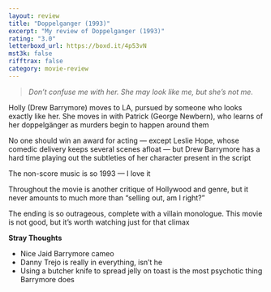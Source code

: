 ```yaml
---
layout: review
title: "Doppelganger (1993)"
excerpt: "My review of Doppelganger (1993)"
rating: "3.0"
letterboxd_url: https://boxd.it/4p53vN
mst3k: false
rifftrax: false
category: movie-review
---
```


<blockquote><i>Don’t confuse me with her. She may look like me, but she’s not me.</i></blockquote>Holly (Drew Barrymore) moves to LA, pursued by someone who looks exactly like her. She moves in with Patrick (George Newbern), who learns of her doppelgänger as murders begin to happen around them

No one should win an award for acting — except Leslie Hope, whose comedic delivery keeps several scenes afloat — but Drew Barrymore has a hard time playing out the subtleties of her character present in the script

The non-score music is so 1993 — I love it

Throughout the movie is another critique of Hollywood and genre, but it never amounts to much more than “selling out, am I right?”

The ending is so outrageous, complete with a villain monologue. This movie is not good, but it’s worth watching just for that climax

<b>Stray Thoughts</b>

- Nice Jaid Barrymore cameo
- Danny Trejo is really in everything, isn’t he
- Using a butcher knife to spread jelly on toast is the most psychotic thing Barrymore does
